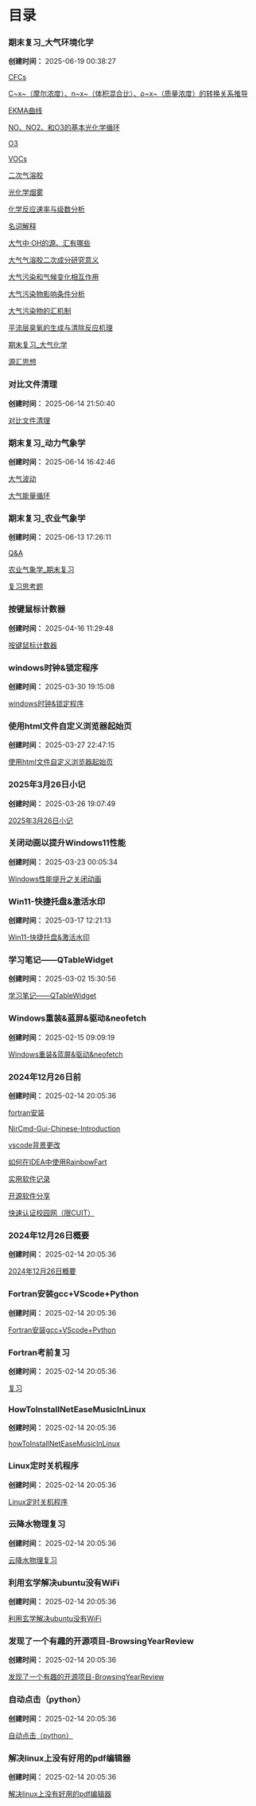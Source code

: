 # 目录

### 期末复习_大气环境化学

**创建时间：** 2025-06-19 00:38:27

[CFCs](Passages/期末复习_大气环境化学/CFCs.md)

[C~x~（摩尔浓度）、n~x~（体积混合比）、ρ~x~（质量浓度）的转换关系推导](Passages/期末复习_大气环境化学/C~x~（摩尔浓度）、n~x~（体积混合比）、ρ~x~（质量浓度）的转换关系推导.md)

[EKMA曲线](Passages/期末复习_大气环境化学/EKMA曲线.md)

[NO、NO2、和O3的基本光化学循环](Passages/期末复习_大气环境化学/NO、NO2、和O3的基本光化学循环.md)

[O3](Passages/期末复习_大气环境化学/O3.md)

[VOCs](Passages/期末复习_大气环境化学/VOCs.md)

[二次气溶胶](Passages/期末复习_大气环境化学/二次气溶胶.md)

[光化学烟雾](Passages/期末复习_大气环境化学/光化学烟雾.md)

[化学反应速率与级数分析](Passages/期末复习_大气环境化学/化学反应速率与级数分析.md)

[名词解释](Passages/期末复习_大气环境化学/名词解释.md)

[大气中·OH的源、汇有哪些](Passages/期末复习_大气环境化学/大气中·OH的源、汇有哪些.md)

[大气气溶胶二次成分研究意义](Passages/期末复习_大气环境化学/大气气溶胶二次成分研究意义.md)

[大气污染和气候变化相互作用](Passages/期末复习_大气环境化学/大气污染和气候变化相互作用.md)

[大气污染物影响条件分析](Passages/期末复习_大气环境化学/大气污染物影响条件分析.md)

[大气污染物的汇机制](Passages/期末复习_大气环境化学/大气污染物的汇机制.md)

[平流层臭氧的生成与清除反应机理](Passages/期末复习_大气环境化学/平流层臭氧的生成与清除反应机理.md)

[期末复习_大气化学](Passages/期末复习_大气环境化学/期末复习_大气化学.md)

[源汇思想](Passages/期末复习_大气环境化学/源汇思想.md)

### 对比文件清理

**创建时间：** 2025-06-14 21:50:40

[对比文件清理](Passages/对比文件清理/main.md)

### 期末复习_动力气象学

**创建时间：** 2025-06-14 16:42:46

[大气波动](Passages/期末复习_动力气象学/大气波动.md)

[大气能量循环](Passages/期末复习_动力气象学/大气能量循环.md)

### 期末复习_农业气象学

**创建时间：** 2025-06-13 17:26:11

[Q&A](Passages/期末复习_农业气象学/Q&A.md)

[农业气象学_期末复习](Passages/期末复习_农业气象学/农业气象学_期末复习.md)

[复习思考题](Passages/期末复习_农业气象学/复习思考题.md)

### 按键鼠标计数器

**创建时间：** 2025-04-16 11:29:48

[按键鼠标计数器](Passages/按键鼠标计数器/main.md)

### windows时钟&锁定程序

**创建时间：** 2025-03-30 19:15:08

[windows时钟&锁定程序](Passages/windows时钟&锁定程序/main.md)

### 使用html文件自定义浏览器起始页

**创建时间：** 2025-03-27 22:47:15

[使用html文件自定义浏览器起始页](Passages/使用html文件自定义浏览器起始页/main.md)

### 2025年3月26日小记

**创建时间：** 2025-03-26 19:07:49

[2025年3月26日小记](Passages/2025年3月26日小记/main.md)

### 关闭动画以提升Windows11性能

**创建时间：** 2025-03-23 00:05:34

[Windows性能提升之关闭动画](Passages/关闭动画以提升Windows11性能/Windows性能提升之关闭动画.md)

### Win11-快捷托盘&激活水印

**创建时间：** 2025-03-17 12:21:13

[Win11-快捷托盘&激活水印](Passages/Win11-快捷托盘&激活水印/main.md)

### 学习笔记——QTableWidget

**创建时间：** 2025-03-02 15:30:56

[学习笔记——QTableWidget](Passages/学习笔记——QTableWidget/main.md)

### Windows重装&蓝屏&驱动&neofetch

**创建时间：** 2025-02-15 09:09:19

[Windows重装&蓝屏&驱动&neofetch](Passages/Windows重装&蓝屏&驱动&neofetch/main.md)

### 2024年12月26日前

**创建时间：** 2025-02-14 20:05:36

[fortran安装](Passages/2024年12月26日前/fortran安装.md)

[NirCmd-Gui-Chinese-Introduction](Passages/2024年12月26日前/NirCmd-Gui-Chinese-Introduction.md)

[vscode背景更改](Passages/2024年12月26日前/vscode背景更改.md)

[如何在IDEA中使用RainbowFart](Passages/2024年12月26日前/如何在IDEA中使用RainbowFart.md)

[实用软件记录](Passages/2024年12月26日前/实用软件记录.md)

[开源软件分享](Passages/2024年12月26日前/开源软件分享.md)

[快速认证校园网（限CUIT）](Passages/2024年12月26日前/快速认证校园网（限CUIT）.md)

### 2024年12月26日概要

**创建时间：** 2025-02-14 20:05:36

[2024年12月26日概要](Passages/2024年12月26日概要/main.md)

### Fortran安装gcc+VScode+Python

**创建时间：** 2025-02-14 20:05:36

[Fortran安装gcc+VScode+Python](Passages/Fortran安装gcc+VScode+Python/Fortran安装gcc+VScode+Python.md)

### Fortran考前复习

**创建时间：** 2025-02-14 20:05:36

[复习](Passages/Fortran考前复习/复习.md)

### HowToInstallNetEaseMusicInLinux

**创建时间：** 2025-02-14 20:05:36

[howToInstallNetEaseMusicInLinux](Passages/HowToInstallNetEaseMusicInLinux/howToInstallNetEaseMusicInLinux.md)

### Linux定时关机程序

**创建时间：** 2025-02-14 20:05:36

[Linux定时关机程序](Passages/Linux定时关机程序/main.md)

### 云降水物理复习

**创建时间：** 2025-02-14 20:05:36

[云降水物理复习](Passages/云降水物理复习/云降水物理复习.md)

### 利用玄学解决ubuntu没有WiFi

**创建时间：** 2025-02-14 20:05:36

[利用玄学解决ubuntu没有WiFi](Passages/利用玄学解决ubuntu没有WiFi/main.md)

### 发现了一个有趣的开源项目-BrowsingYearReview

**创建时间：** 2025-02-14 20:05:36

[发现了一个有趣的开源项目-BrowsingYearReview](Passages/发现了一个有趣的开源项目-BrowsingYearReview/main.md)

### 自动点击（python）

**创建时间：** 2025-02-14 20:05:36

[自动点击（python）](Passages/自动点击（python）/main.md)

### 解决linux上没有好用的pdf编辑器

**创建时间：** 2025-02-14 20:05:36

[解决linux上没有好用的pdf编辑器](Passages/解决linux上没有好用的pdf编辑器/main.md)

